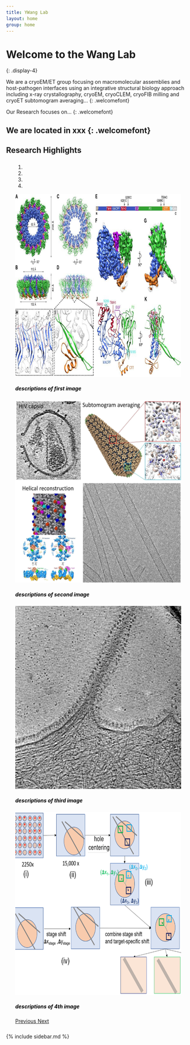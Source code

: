 ```yaml
---
title: YWang Lab
layout: home
group: home
---
```




# Welcome to the Wang Lab
{: .display-4}

We are a cryoEM/ET group focusing on macromolecular assemblies and host-pathogen interfaces using an integrative structural biology approach including x-ray crystallography, cryoEM, cryoCLEM, cryoFIB milling and cryoET subtomogram averaging...
{: .welcomefont}



Our Research focuses on...
{: .welcomefont}

We are located in xxx 
{: .welcomefont}
---


<div markdown="0">


<div class="row">
        <div class="col-sm-8">
          <h2> Research Highlights </h2>
    <div id="carouselExampleIndicators" class="carousel slide" data-ride="carousel" data-interval="5000"  data-pause="hover" style="margin: 25px;">
  <ol class="carousel-indicators">
    <li data-target="#carouselExampleIndicators" data-slide-to="0" class="active"></li>
    <li data-target="#carouselExampleIndicators" data-slide-to="1"></li>
    <li data-target="#carouselExampleIndicators" data-slide-to="2"></li>
    <li data-target="#carouselExampleIndicators" data-slide-to="3"></li>
  </ol>
  <div class="carousel-inner">
    <div class="carousel-item active">
      <img class="d-block image-fluid" src="/docs/images/macpf.jpg" alt="First slide" style="width:700px;height:500px">  
      <div class="carousel-caption d-none d-md-block" style="color:black">
       <h5 class="myh5">descriptions of first image</h5>
       <!-- <p>descriptions of first image</p> -->
      </div>
    </div>
    <div class="carousel-item">
      <img class="d-block image-fluid" src="/docs/images/hiv.jpg"  alt="Second slide" style="width:700px;height:500px">
            <div class="carousel-caption d-none d-md-block" style="color:black">
             <h5 class="myh5">descriptions of second image</h5>
            <!-- <p>descriptions of first image</p> -->
          </div>
        </div>
    <div class="carousel-item">
      <img class="d-block image-fluid" src="/docs/images/cis.jpg"  alt="Third slide" style="width:700px;height:500px">
                  <div class="carousel-caption d-none d-md-block" style="color:black">
             <h5 class="myh5">descriptions of third image</h5>
            <!-- <p>descriptions of first image</p> -->
           </div>
    </div>
    <div class="carousel-item">
      <img class="d-block image-fluid" src="/docs/images/method.png"  alt="Fourth slide" style="width:700px;height:500px">
                        <div class="carousel-caption d-none d-md-block" style="color:black">
             <h5 class="myh5">descriptions of 4th image</h5>
            <!-- <p>descriptions of first image</p> -->
           </div>
    </div>
  </div>
  <a class="carousel-control-prev" href="#carouselExampleIndicators" role="button" data-slide="prev">
    <span class="carousel-control-prev-icon" aria-hidden="true"></span>
    <span class="sr-only">Previous</span>
  </a>
  <a class="carousel-control-next" href="#carouselExampleIndicators" role="button" data-slide="next">
    <span class="carousel-control-next-icon" aria-hidden="true"></span>
    <span class="sr-only">Next</span>
  </a>
</div>
</div>

<div class="col-sm-4">
  <div markdown="1">
            {% include sidebar.md %}
 </div>

 </div>

</div>

<div markdown="1">
